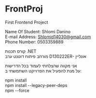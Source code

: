 # FrontProj
First Frontend Project

  Name Of Student: Shlomi Danino  
  E-mail Address: Shlomid14030@gmail.com  
  Phone Number: 0503359889  

קורס תכנות .NET  
מורחב פיתוח דוטנט ערב D130222ER- אונליין    

אני מקווה שהצלחתי לעמוד בכל הדרישות  
על מנת להפעיל את הפרוייקט השתמשתי ב:  

npm install  
npm install --legacy-peer-deps  
npm --force  
